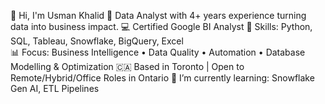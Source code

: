 👋 Hi, I'm Usman Khalid
🎯 Data Analyst with 4+ years experience turning data into business impact.
💻 Certified Google BI Analyst
🧰 Skills: Python, SQL, Tableau, Snowflake, BigQuery, Excel  
📊 Focus: Business Intelligence • Data Quality • Automation • Database Modelling & Optimization
🇨🇦 Based in Toronto | Open to Remote/Hybrid/Office Roles in Ontario
🌱 I’m currently learning: Snowflake Gen AI, ETL Pipelines
